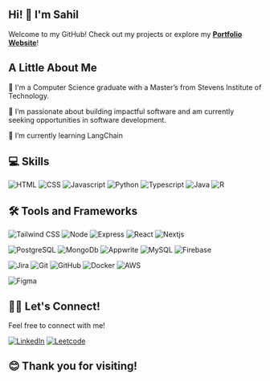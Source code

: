 ## Hi! 👋 I'm Sahil
Welcome to my GitHub! Check out my projects or explore my [**Portfolio Website**](https://www.sahilambre.com)!

## A Little About Me
🚀 I'm a Computer Science graduate with a Master’s from Stevens Institute of Technology.

🚀 I’m passionate about building impactful software and am currently seeking opportunities in software development.

🦜 I’m currently learning LangChain

## 💻 Skills

![HTML](https://img.shields.io/badge/HTML-orange?style=flat&logo=html5&logoColor=white&labelColor=0%2C0%2C255)
![CSS](https://img.shields.io/badge/CSS-blue?style=flat&logo=css3&logoColor=white&labelColor=0%2C0%2C255)
![Javascript](https://img.shields.io/badge/Javascript-yellow?style=flat&logo=javascript&logoColor=white&color=FCE205)
![Python](https://img.shields.io/badge/Python-blue?style=flat&logo=python&logoColor=white&labelColor=0%2C0%2C255)
![Typescript](https://img.shields.io/badge/Typescript-blue?style=flat&logo=typescript&logoColor=white)
![Java](https://img.shields.io/badge/Java-orange?style=flat&logoColor=white&labelColor=0%2C0%2C255)
![R](https://img.shields.io/badge/R-%23276DC3?style=flat&logo=R&logoColor=white)



## 🛠️ Tools and Frameworks

![Tailwind CSS](https://img.shields.io/badge/Tailwind_CSS-%2306B6D4?style=flat&logo=tailwindcss&logoColor=white)
![Node](https://img.shields.io/badge/Node.js-green?style=flat&logo=nodedotjs&logoColor=white)
![Express](https://img.shields.io/badge/Express.js-black?style=flat&logo=express&logoColor=white)
![React](https://img.shields.io/badge/React-61DAFB?style=flat&logo=react&logoColor=black)
![Nextjs](https://img.shields.io/badge/Next.js-black?style=flat&logo=nextdotjs&logoColor=white)
</br>

![PostgreSQL](https://img.shields.io/badge/PostgreSQL-blue?style=flat&logo=postgresql&logoColor=white)
![MongoDb](https://img.shields.io/badge/MongoDB-brightgreen?style=flat&logo=mongodb&logoColor=white)
![Appwrite](https://img.shields.io/badge/Appwrite-FD366E?style=flat&logo=appwrite&logoColor=white)
![MySQL](https://img.shields.io/badge/MySQL-blue?style=flat&logo=mysql&logoColor=white)
![Firebase](https://img.shields.io/badge/Firebase-%23DD2C00?style=flat&logo=firebase&logoColor=white)
</br>

![Jira](https://img.shields.io/badge/Jira-%230052CC?style=flat&logo=jira&logoColor=white)
![Git](https://img.shields.io/badge/Git-orange?style=flat&logo=git&logoColor=white)
![GitHub](https://img.shields.io/badge/Github-black?style=flat&logo=github&logoColor=white)
![Docker](https://img.shields.io/badge/Docker-blue?style=flat&logo=docker&logoColor=white)
![AWS](https://img.shields.io/badge/AWS-orange?style=flat&logo=amazon&logoColor=white)
</br>

![Figma](https://img.shields.io/badge/Figma-pink?style=flat&logo=figma&logoColor=white&color=%23f0785f)

## 🤝🏼 Let's Connect!
Feel free to connect with me!

[![LinkedIn](https://img.shields.io/badge/Sahil%20Ambre-%230A66C2?style=flat&logo=LinkedIn&logoColor=white)](https://www.linkedin.com/in/sahilambre/)
[![Leetcode](https://img.shields.io/badge/Leetcode-%23FFA116?style=flat&logo=leetcode&logoColor=white)](https://leetcode.com/u/sahilambre/)


## 😊 Thank you for visiting!

<!-- <a href="https://git.io/streak-stats"><img src="https://streak-stats.demolab.com?user=sahilambre&theme=react&hide_border=true&border_radius=10&hide_longest_streak=true" alt="GitHub Streak" /></a> -->


<!--
<div align="center">
  <table style="border: none;">
    <tr>
      <td style="border: none;">
        <a href="https://github.com/LordDashMe/github-contribution-stats/">
          <img src="https://github-contribution-stats.vercel.app/api/?username=sahilambre" alt="Contribution Stats" />
        </a>
      </td>
      <td style="border: none;">
        <a href="https://git.io/streak-stats"><img src="https://streak-stats.demolab.com?user=sahilambre&theme=react&hide_border=true&border_radius=10&hide_longest_streak=true" alt="GitHub Streak" /></a>
      </td>
    </tr>
  </table>
</div>
-->
